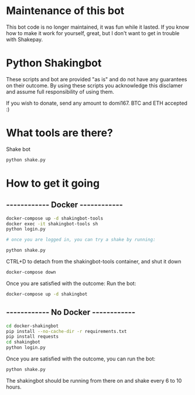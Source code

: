 # Maintenance of this bot
This bot code is no longer maintained, it was fun while it lasted. If you know how to make it work for yourself, great, but I don't want to get in trouble with Shakepay.

# Python Shakingbot

These scripts and bot are provided "as is" and do not have any guarantees on their outcome. By using these scripts you acknowledge this disclamer and assume full responsibility of using them.

If you wish to donate, send any amount to domi167. BTC and ETH accepted :)

# What tools are there?

Shake bot
```bash
python shake.py 
```

# How to get it going

## ------------ Docker ------------
```bash
docker-compose up -d shakingbot-tools
docker exec -it shakingbot-tools sh
python login.py

# once you are logged in, you can try a shake by running:

python shake.py
```
CTRL+D to detach from the shakingbot-tools container, and shut it down
```bash
docker-compose down
```

Once you are satisfied with the outcome:
Run the bot:
```bash
docker-compose up -d shakingbot
```

## ------------ No Docker ------------

```bash
cd docker-shakingbot
pip install --no-cache-dir -r requirements.txt
pip install requests
cd shakingbot
python login.py
```

Once you are satisfied with the outcome, you can run the bot:
```bash
python shake.py
```
The shakingbot should be running from there on and shake every 6 to 10 hours.
